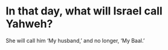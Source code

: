 # In that day, what will Israel call Yahweh?

She will call him ‘My husband,’ and no longer, ‘My Baal.’

